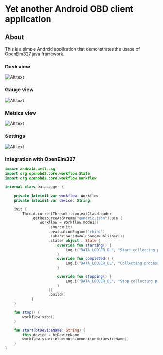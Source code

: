 # Yet another Android OBD client application

## About

This is a simple Android application that demonstrates the usage of OpenElm327 java framework.



### Dash view

![Alt text](./screen5.png?raw=true "Dash view")

### Gauge view

![Alt text](./screen4.png?raw=true "Gauge view")

### Metrics view

![Alt text](./screen1.png?raw=true "Metrics view")


### Settings

![Alt text](./screen3.png?raw=true "Settings")


### Integration with OpenElm327

```kotlin
import android.util.Log
import org.openobd2.core.workflow.State
import org.openobd2.core.workflow.Workflow

internal class DataLogger {

    private lateinit var workflow: Workflow
    private lateinit var device: String;

    init {
        Thread.currentThread().contextClassLoader
            .getResourceAsStream("generic.json").use {
                workflow = Workflow.mode1()
                    .source(it)
                    .evaluationEngine("rhino")
                    .subscriber(ModelChangePublisher())
                    .state( object : State {
                        override fun starting() {
                            Log.i("DATA_LOGGER_DL", "Start collecting process for Device: $device")
                        }
                        override fun completed() {
                            Log.i("DATA_LOGGER_DL", "Collecting process completed for Device: $device")
                        }

                        override fun stopping() {
                            Log.i("DATA_LOGGER_DL", "Stop collecting process for Device: $device")
                        }
                    })
                    .build()
            }
    }

    fun stop() {
        workflow.stop()
    }

    fun start(btDeviceName: String) {
        this.device = btDeviceName
        workflow.start(BluetoothConnection(btDeviceName))
    }
}
```


